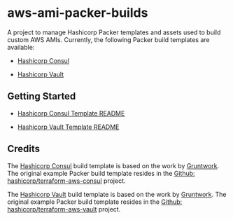 # aws-ami-packer-builds
A project to manage Hashicorp Packer templates and assets used to build custom AWS AMIs. Currently, the following Packer build templates are available:

* [Hashicorp Consul](./consul-ami/template.json)

* [Hashicorp Vault](./vault-consul-ami/template.json)

## Getting Started
* [Hashicorp Consul Template README](./consul-ami/README.md)

* [Hashicorp Vault Template README](./vault-consul-ami/README.md)

## Credits
The [Hashicorp Consul](./consul-ami/template.json) build template is based on the work by [Gruntwork](www.gruntwork.io). The original example Packer build template resides in the [Github: hashicorp/terraform-aws-consul](https://github.com/hashicorp/terraform-aws-consul) project.

The [Hashicorp Vault](./vault-consul-ami/template.json) build template is based on the work by [Gruntwork](www.gruntwork.io). The original example Packer build template resides in the [Github: hashicorp/terraform-aws-vault](https://github.com/hashicorp/terraform-aws-vault) project.
